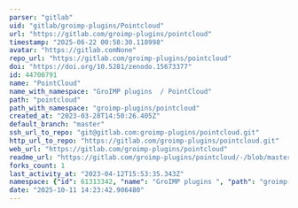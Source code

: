 ```yaml
---
parser: "gitlab"
uid: "gitlab/groimp-plugins/Pointcloud"
url: "https://gitlab.com/groimp-plugins/pointcloud"
timestamp: "2025-06-22 00:58:30.118998"
avatar: "https://gitlab.comNone"
repo_url: "https://gitlab.com/groimp-plugins/pointcloud"
doi: "https://doi.org/10.5281/zenodo.15673377"
id: 44700791
name: "PointCloud"
name_with_namespace: "GroIMP plugins  / PointCloud"
path: "pointcloud"
path_with_namespace: "groimp-plugins/pointcloud"
created_at: "2023-03-28T14:50:26.405Z"
default_branch: "master"
ssh_url_to_repo: "git@gitlab.com:groimp-plugins/pointcloud.git"
http_url_to_repo: "https://gitlab.com/groimp-plugins/pointcloud.git"
web_url: "https://gitlab.com/groimp-plugins/pointcloud"
readme_url: "https://gitlab.com/groimp-plugins/pointcloud/-/blob/master/readme.md"
forks_count: 1
last_activity_at: "2023-04-12T15:53:35.343Z"
namespace: {"id": 61313342, "name": "GroIMP plugins ", "path": "groimp-plugins", "kind": "group", "full_path": "groimp-plugins", "parent_id": null, "avatar_url": null, "web_url": "https://gitlab.com/groups/groimp-plugins"}
date: "2025-10-11 14:23:42.906480"
---
```

